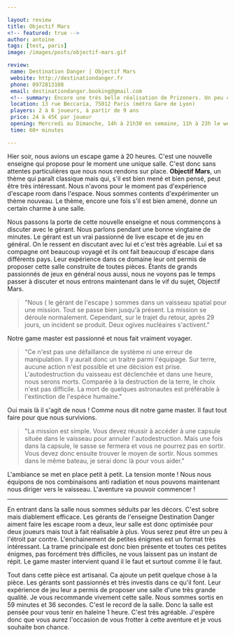 ```yaml
---

layout: review
title: Objectif Mars
<!-- featured: true -->
author: antoine
tags: [test, paris]
image: /images/posts/objectif-mars.gif

review: 
 name: Destination Danger | Objectif Mars
 website: http://destinationdanger.fr
 phone: 0972813108
 email: destinationdanger.booking@gmail.com
 <!-- summary: Encore une très belle réalisation de Prizoners. Un peu compliquée, mais qui vaut vraiment le détour. -->
 location: 13 rue Beccaria, 75012 Paris (métro Gare de Lyon)
 players: 2 à 6 joueurs, à partir de 9 ans
 price: 24 à 45€ par joueur
 opening: Mercredi au Dimanche, 14h à 21h30 en semaine, 11h à 23h le week-end
 time: 60+ minutes

---
```


Hier soir, nous avions un escape game à 20 heures. C'est une nouvelle enseigne qui propose pour le moment une unique salle. C'est donc sans attentes particulières que nous nous rendons sur place. **Objectif Mars**, un thème qui paraît classique mais qui, s'il est bien mené et bien pensé, peut être très intéressant. Nous n'avons pour le moment pas d'expérience d'escape room dans l'espace. Nous sommes contents d'expérimenter un thème nouveau. Le thème, encore une fois s'il est bien amené, donne un certain charme à une salle.

Nous passons la porte de cette nouvelle enseigne et nous commençons à discuter avec le gérant. Nous parlons pendant une bonne vingtaine de minutes. Le gérant est un vrai passionné de live escape et de jeu en général. On le ressent en discutant avec lui et c'est très agréable. Lui et sa compagne ont beaucoup voyagé et ils ont fait beaucoup d'escape dans différents pays. Leur expérience dans ce domaine leur ont permis de proposer cette salle construite de toutes pièces. Étants de grands passionnés de jeux en général nous aussi, nous ne voyons pas le temps passer à discuter et nous entrons maintenant dans le vif du sujet, Objectif Mars. 

> "Nous ( le gérant de l'escape ) sommes dans un vaisseau spatial pour une mission. Tout se passe bien jusqu'à présent. La mission se déroule normalement. Cependant, sur le trajet du retour, après 29 jours, un incident se produit. Deux ogives nucléaires s'activent."

Notre game master est passionné et nous fait vraiment voyager. 

> "Ce n'est pas une défaillance de système ni une erreur de manipulation. Il y aurait donc un traitre parmi l'équipage. Sur terre, aucune action n'est possible et une décision est prise. L'autodestruction du vaisseau est déclenchée et dans une heure, nous serons morts. Comparée à la destruction de la terre, le choix n'est pas difficile. La mort de quelques astronautes est préférable à l'extinction de l'espèce humaine."

Oui mais là il s'agit de nous ! Comme nous dit notre game master. Il faut tout faire pour que nous survivions.

> "La mission est simple. Vous devez réussir à accéder à une capsule située dans le vaisseau pour annuler l'autodestruction. Mais une fois dans la capsule, le sasse se fermera et vous ne pourrez pas en sortir. Vous devez donc ensuite trouver le moyen de sortir. Nous sommes dans le même bateau, je serai donc là pour vous aider."

L'ambiance se met en place petit à petit. La tension monte ! Nous nous équipons de nos combinaisons anti radiation et nous pouvons maintenant nous diriger vers le vaisseau. L'aventure va pouvoir commencer !

_____

En entrant dans la salle nous sommes séduits par les décors. C'est sobre mais diablement efficace. Les gérants de l'enseigne Destination Danger aiment faire les escape room a deux, leur salle est donc optimisée pour deux joueurs mais tout à fait réalisable à plus. Vous serez peut être un peu à l'étroit par contre. L'enchainement de petites énigmes est un format très intéressant. La trame principale est donc bien présente et toutes ces petites énigmes, pas forcément très difficiles, ne vous laissent pas un instant de répit. Le game master intervient quand il le faut et surtout comme il le faut.

Tout dans cette pièce est artisanal. Ca ajoute un petit quelque chose à la pièce. Les gérants sont passionnés et très investis dans ce qu'il font. Leur expérience de jeu leur a permis de proposer une salle d'une très grande qualité. Je vous recommande vivement cette salle. Nous sommes sortis en 59 minutes et 36 secondes. C'est le record de la salle. Donc la salle est pensée pour vous tenir en haleine 1 heure. C'est très agréable. J'espère donc que vous aurez l'occasion de vous frotter à cette aventure et je vous souhaite bon chance.